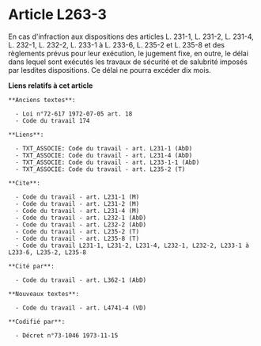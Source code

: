 # Article L263-3

En cas d'infraction aux dispositions des articles L. 231-1, L. 231-2, L. 231-4, L. 232-1, L. 232-2, L. 233-1 à L. 233-6, L.
235-2 et L. 235-8 et des règlements prévus pour leur exécution, le jugement fixe, en outre, le délai dans lequel sont
exécutés les travaux de sécurité et de salubrité imposés par lesdites dispositions. Ce délai ne pourra excéder dix mois.

**Liens relatifs à cet article**

	**Anciens textes**:

	  - Loi n°72-617 1972-07-05 art. 18
	  - Code du travail 174

	**Liens**:

	  - TXT_ASSOCIE: Code du travail - art. L231-1 (AbD)
	  - TXT_ASSOCIE: Code du travail - art. L231-4 (AbD)
	  - TXT_ASSOCIE: Code du travail - art. L233-1-1 (AbD)
	  - TXT_ASSOCIE: Code du travail - art. L235-2 (T)

	**Cite**:

	  - Code du travail - art. L231-1 (M)
	  - Code du travail - art. L231-2 (M)
	  - Code du travail - art. L231-4 (M)
	  - Code du travail - art. L232-1 (AbD)
	  - Code du travail - art. L232-2 (AbD)
	  - Code du travail - art. L235-2 (T)
	  - Code du travail - art. L235-8 (T)
	  - Code du travail L231-1, L231-2, L231-4, L232-1, L232-2, L233-1 à L233-6, L235-2, L235-8

	**Cité par**:

	  - Code du travail - art. L362-1 (AbD)

	**Nouveaux textes**:

	  - Code du travail - art. L4741-4 (VD)

	**Codifié par**:

	  - Décret n°73-1046 1973-11-15
